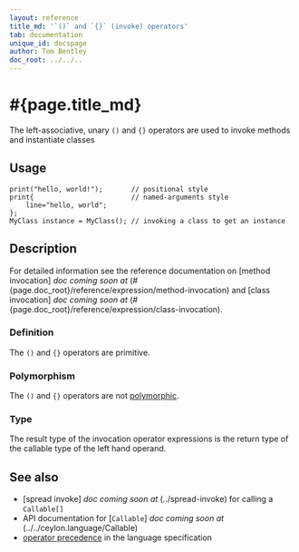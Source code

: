 ```yaml
---
layout: reference
title_md: '`()` and `{}` (invoke) operators'
tab: documentation
unique_id: docspage
author: Tom Bentley
doc_root: ../../..
---
```


# #{page.title_md}

The left-associative, unary `()` and `{}` operators are used to invoke methods
and instantiate classes

## Usage

<!-- cat: class MyClass() {} -->
<!-- cat: void m() { -->
<!-- try: -->
    print("hello, world!");       // positional style
    print{                        // named-arguments style
        line="hello, world";
    };
    MyClass instance = MyClass(); // invoking a class to get an instance
<!-- cat: } -->

## Description

For detailed information see the reference documentation on 
[method invocation] _doc coming soon at_ (#{page.doc_root}/reference/expression/method-invocation) and 
[class invocation] _doc coming soon at_ (#{page.doc_root}/reference/expression/class-invocation).

### Definition

The `()` and `{}` operators are primitive.

### Polymorphism

The `()` and `{}` operators are not [polymorphic](#{page.doc_root}/reference/operator/operator-polymorphism). 

### Type

The result type of the invocation operator expressions is the return type of the callable type of the left hand operand.

## See also

* [spread invoke] _doc coming soon at_ (../spread-invoke) for calling a `Callable[]`
* API documentation for [`Callable`] _doc coming soon at_ (../../ceylon.language/Callable)
* [operator precedence](#{site.urls.spec_current}#operatorprecedence) in the 
  language specification

